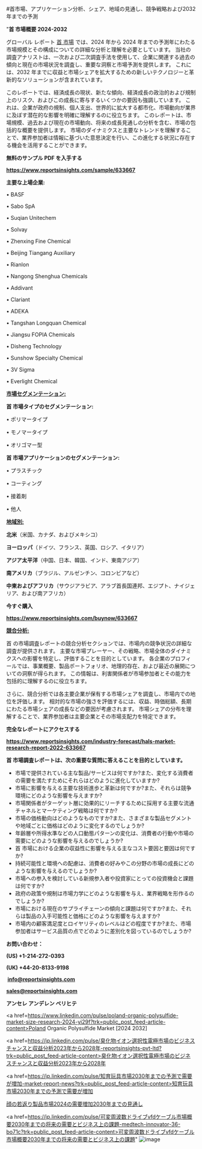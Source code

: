 #首市場、アプリケーション分析、シェア、地域の見通し、競争戦略および2032年までの予測

"<strong>首 市場概要 2024-2032</strong>

グローバル レポート <a href=https://www.reportsinsights.com/sample/633667>首 市場</a> では、2024 年から 2024 年までの予測年にわたる市場規模とその構成についての詳細な分析と理解を必要としています。 当社の調査アナリストは、一次および二次調査手法を使用して、企業に関連する過去の傾向と現在の市場状況を調査し、重要な洞察と市場予測を提供します。 これには、2032 年までに収益と市場シェアを拡大​​するための新しいテクノロジーと革新的なソリューションが含まれています。

このレポートでは、経済成長の現状、新たな傾向、経済成長の政治的および規制上のリスク、およびこの成長に寄与するいくつかの要因も強調しています。 これは、企業が政府の規制、個人支出、世界的に拡大する都市化、市場動向が業界に及ぼす潜在的な影響を明確に理解するのに役立ちます。 このレポートは、市場規模、過去および現在の市場動向、将来の成長見通しの分析を含む、市場の包括的な概要を提供します。 市場のダイナミクスと主要なトレンドを理解することで、業界参加者は情報に基づいた意思決定を行い、この進化する状況に存在する機会を活用することができます。

<strong><b>無料のサンプル PDF を入手する</b></strong>

<a href=https://www.reportsinsights.com/sample/633667><strong><u>https://www.reportsinsights.com/sample/633667</u></strong></a>

<strong>主要な上場企業:</strong>

• BASF

• Sabo SpA

• Suqian Unitechem

• Solvay

• Zhenxing Fine Chemical

• Beijing Tiangang Auxiliary

• Rianlon

• Nangong Shenghua Chemicals

• Addivant

• Clariant

• ADEKA

• Tangshan Longquan Chemical

• Jiangsu FOPIA Chemicals

• Disheng Technology

• Sunshow Specialty Chemical

• 3V Sigma

• Everlight Chemical

<strong><u>市場セグメンテーション</u></strong><strong><u>:</u></strong>

<strong>首 市場タイプのセグメンテーション:</strong>

• ポリマータイプ

• モノマータイプ

• オリゴマー型

<strong>首 市場アプリケーションのセグメンテーション:</strong>

• プラスチック

• コーティング

• 接着剤

• 他人

<strong><u>地域別</u></strong><strong><u>:</u></strong>

<strong>北米</strong>（米国、カナダ、およびメキシコ）

<strong>ヨーロッパ</strong>（ドイツ、フランス、英国、ロシア、イタリア）

<strong>アジア太平洋</strong>（中国、日本、韓国、インド、東南アジア）

<strong>南アメリカ</strong>（ブラジル、アルゼンチン、コロンビアなど）

<strong>中東およびアフリカ</strong>（サウジアラビア、アラブ首長国連邦、エジプト、ナイジェリア、および南アフリカ）

<strong>今すぐ購入</strong>

<a href=https://www.reportsinsights.com/buynow/633667><strong><u>https://www.reportsinsights.com/buynow/633667</u></strong></a>

<strong><u>競合分析:</u></strong>

首 の市場調査レポートの競合分析セクションでは、市場内の競争状況の詳細な調査が提供されます。 主要な市場プレーヤー、その戦略、市場全体のダイナミクスへの影響を特定し、評価することを目的としています。 各企業のプロフィールでは、事業概要、製品ポートフォリオ、地理的存在、および最近の展開についての洞察が得られます。 この情報は、利害関係者が市場参加者とその能力を包括的に理解するのに役立ちます。

さらに、競合分析では各主要企業が保有する市場シェアを調査し、市場内での地位を評価します。 相対的な市場の強さを評価するには、収益、時価総額、長期にわたる市場シェアの成長などの要因が考慮されます。 市場シェアの分布を理解することで、業界参加者は主要企業とその市場支配力を特定できます。

<strong>完全なレポートにアクセスする</strong>

<a href=https://www.reportsinsights.com/industry-forecast/hals-market-research-report-2022-633667><strong><u><b>https://www.reportsinsights.com/industry-forecast/hals-market-research-report-2022-633667</b></u></strong></a>

<strong><b>首 市場調査レポートは、次の重要な質問に答えることを目的としています。</b></strong>
<ul>
  <li>市場で提供されている主な製品/サービスは何ですか?また、変化する消費者の需要を満たすためにそれらはどのように進化していますか?</li>
  <li>市場に影響を与える主要な技術進歩と革新は何ですか?また、それらは競争環境にどのような影響を与えますか?</li>
  <li>市場関係者がターゲット層に効果的にリーチするために採用する主要な流通チャネルとマーケティング戦略は何ですか?</li>
  <li>市場の価格動向はどのようなものですか?また、さまざまな製品セグメントや地域ごとに価格はどのように変化するのでしょうか?</li>
  <li>年齢層や所得水準などの人口動態パターンの変化は、消費者の行動や市場の需要にどのような影響を与えるのでしょうか?</li>
  <li>首 市場における企業の収益性に影響を与える主なコスト要因と要因は何ですか?</li>
  <li>持続可能性と環境への配慮は、消費者の好みやこの分野の市場の成長にどのような影響を与えるのでしょうか?</li>
  <li>市場への参入を検討している新規参入者や投資家にとっての投資機会と課題は何ですか?</li>
  <li>政府の政策や規制は市場力学にどのような影響を与え、業界戦略を形作るのでしょうか?</li>
  <li>市場における現在のサプライチェーンの傾向と課題は何ですか?また、それらは製品の入手可能性と価格にどのような影響を与えますか?</li>
  <li>市場内の顧客満足度とロイヤリティのレベルはどの程度ですか?また、市場参加者はサービス品質の点でどのように差別化を図っているのでしょうか?</li>
</ul>
<strong>お問い合わせ：</strong>

<strong>(US) +1-214-272-0393</strong>

<strong>(UK) +44-20-8133-9198</strong>

<strong> </strong><a href=info@reportsinsights.com><strong><u>info@reportsinsights.com</u></strong></a>

<a href=sales@reportsinsights.com><strong><u>sales@reportsinsights.com</u></strong></a>

<strong>アンセレ アンデレン ベリヒテ</strong>

<a href=https://www.linkedin.com/pulse/poland-organic-polysulfide-market-size-research-2024-yi29f?trk=public_post_feed-article-content>Poland Organic Polysulfide Market [2024 2032]</a>

<a href=https://jp.linkedin.com/pulse/臭化物イオン選択性電極市場のビジネスチャンスと収益分析2023年から2028年-reportsinsights-pvt-ltd?trk=public_post_feed-article-content>臭化物イオン選択性電極市場のビジネスチャンスと収益分析2023年から2028年</a>

<a href=https://jp.linkedin.com/pulse/知育玩具市場2030年までの予測で需要が増加-market-report-news?trk=public_post_feed-article-content>知育玩具市場2030年までの予測で需要が増加</a>

<a href=https://www.linkedin.com/pulse/顔の若返り製品市場2024の需要増加2030年までの見通し-healthscope-news-245-hjinf/>顔の若返り製品市場2024の需要増加2030年までの見通し</a>

<a href=https://jp.linkedin.com/pulse/可変周波数ドライブvfdケーブル市場概要2030年までの将来の需要とビジネス上の課題-medtech-innovator-36-bo71c?trk=public_post_feed-article-content>可変周波数ドライブvfdケーブル市場概要2030年までの将来の需要とビジネス上の課題</a>"
![image](https://github.com/ahaan12367/RIMarket24/assets/158471582/7828b5fa-e0c9-4a8d-83f2-8ddf3dbcf831)
